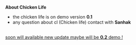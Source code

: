 <p> <b>About Chicken Life</b> </p>

<ul>
    <li>the chicken life is on demo version <b>0.1</b> </li>
	<li>any question about cl (Chicken life) contact with <b>Sanhak</b> </li>
</ul>

<br> <ins>soon will available new update maybe will be <b>0.2</b> demo !</ins>





